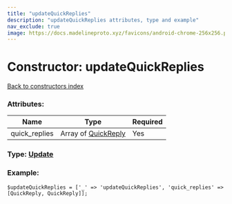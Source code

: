 ```yaml
---
title: "updateQuickReplies"
description: "updateQuickReplies attributes, type and example"
nav_exclude: true
image: https://docs.madelineproto.xyz/favicons/android-chrome-256x256.png
---
```

# Constructor: updateQuickReplies  
[Back to constructors index](/API_docs/constructors/index.html)



### Attributes:

| Name     |    Type       | Required |
|----------|---------------|----------|
|quick\_replies|Array of [QuickReply](/API_docs/types/QuickReply.html) | Yes|



### Type: [Update](/API_docs/types/Update.html)


### Example:

```
$updateQuickReplies = ['_' => 'updateQuickReplies', 'quick_replies' => [QuickReply, QuickReply]];
```  
